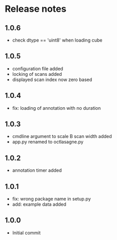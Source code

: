 # Release notes

## 1.0.6

- check dtype == 'uint8' when loading cube 

## 1.0.5

- configuration file added
- locking of scans added
- displayed scan index now zero based

## 1.0.4

- fix: loading of annotation with no duration

## 1.0.3
- cmdline argument to scale B scan width added
- app.py renamed to octlasagne.py

## 1.0.2
- annotation timer added

## 1.0.1
- fix: wrong package name in setup.py
- add: example data added

## 1.0.0
- Initial commit